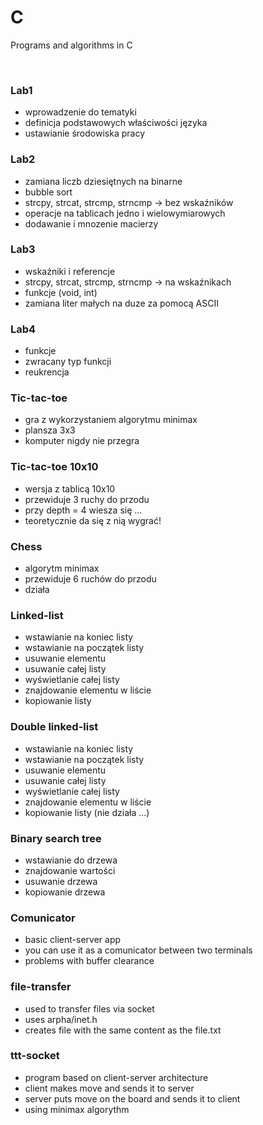 # C
Programs and algorithms in C 

<br />

### Lab1
- wprowadzenie do tematyki
- definicja podstawowych właściwości języka
- ustawianie środowiska pracy

### Lab2
- zamiana liczb dziesiętnych na binarne
- bubble sort
- strcpy, strcat, strcmp, strncmp -> bez wskaźników
- operacje na tablicach jedno i wielowymiarowych
- dodawanie i mnozenie macierzy

### Lab3
- wskaźniki i referencje
- strcpy, strcat, strcmp, strncmp -> na wskaźnikach
- funkcje (void, int)
- zamiana liter małych na duze za pomocą ASCII

### Lab4
  - funkcje
  - zwracany typ funkcji
  - reukrencja

### Tic-tac-toe 
  - gra z wykorzystaniem algorytmu minimax
  - plansza 3x3
  - komputer nigdy nie przegra

### Tic-tac-toe 10x10
  - wersja z tablicą 10x10
  - przewiduje 3 ruchy do przodu
  - przy depth = 4 wiesza się ...
  - teoretycznie da się z nią wygrać!

### Chess 
  - algorytm minimax
  - przewiduje 6 ruchów do przodu 
  - działa 

### Linked-list
- wstawianie na koniec listy
- wstawianie na początek listy
- usuwanie elementu
- usuwanie całej listy
- wyświetlanie całej listy
- znajdowanie elementu w liście
- kopiowanie listy

### Double linked-list
- wstawianie na koniec listy
- wstawianie na początek listy
- usuwanie elementu
- usuwanie całej listy
- wyświetlanie całej listy
- znajdowanie elementu w liście
- kopiowanie listy (nie działa ...)

### Binary search tree
- wstawianie do drzewa
- znajdowanie wartości
- usuwanie drzewa
- kopiowanie drzewa 

### Comunicator 
- basic client-server app
- you can use it as a comunicator between two terminals
- problems with buffer clearance

### file-transfer
- used to transfer files via socket 
- uses arpha/inet.h
- creates file with the same content as the file.txt

### ttt-socket
- program based on client-server architecture
- client makes move and sends it to server
- server puts move on the board and sends it to client
- using minimax algorythm
